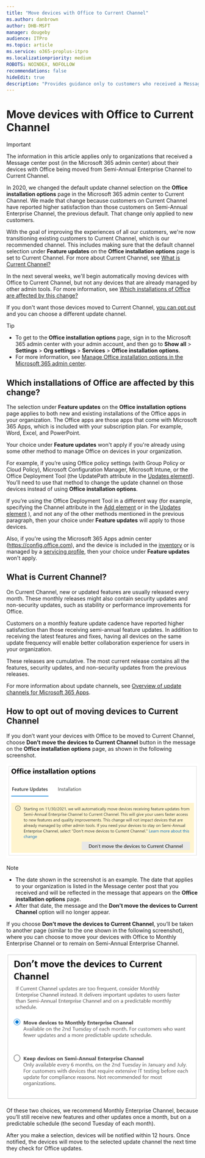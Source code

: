 ```yaml
---
title: "Move devices with Office to Current Channel"
ms.author: danbrown
author: DHB-MSFT
manager: dougeby
audience: ITPro
ms.topic: article
ms.service: o365-proplus-itpro
ms.localizationpriority: medium
ROBOTS: NOINDEX, NOFOLLOW
recommendations: false
hideEdit: true
description: "Provides guidance only to customers who received a Message center post about moving their devices with Office to Current Channel."
---
```


# Move devices with Office to Current Channel

> [!IMPORTANT]
> The information in this article applies only to organizations that received a Message center post (in the Microsoft 365 admin center) about their devices with Office being moved from Semi-Annual Enterprise Channel to Current Channel.

In 2020, we changed the default update channel selection on the **Office installation options** page in the Microsoft 365 admin center to Current Channel. We made that change because customers on Current Channel have reported higher satisfaction than those customers on Semi-Annual Enterprise Channel, the previous default. That change only applied to new customers.

With the goal of improving the experiences of all our customers, we're now transitioning existing customers to Current Channel, which is our recommended channel. This includes making sure that the default channel selection under **Feature updates** on the **Office installation options** page is set to Current Channel. For more about Current Channel, see [What is Current Channel?](#what-is-current-channel)

In the next several weeks, we'll begin automatically moving devices with Office to Current Channel, but not any devices that are already managed by other admin tools. For more information, see [Which installations of Office are affected by this change?](#which-installations-of-office-are-affected-by-this-change)

If you don't want those devices moved to Current Channel, [you can opt out](#how-to-opt-out-of-moving-devices-to-current-channel) and you can choose a different update channel.

> [!TIP]
> - To get to the **Office installation options** page, sign in to the Microsoft 365 admin center with your admin account, and then go to **Show all** > **Settings** > **Org settings** > **Services** > **Office installation options**.
> - For more information, see [Manage Office installation options in the Microsoft 365 admin center](../manage-software-download-settings-office-365.md).

## Which installations of Office are affected by this change?

The selection under **Feature updates** on the **Office installation options** page applies to both new and existing installations of the Office apps in your organization. The Office apps are those apps that come with Microsoft 365 Apps, which is included with your subscription plan. For example, Word, Excel, and PowerPoint.

Your choice under **Feature updates** won't apply if you're already using some other method to manage Office on devices in your organization.

For example, if you’re using Office policy settings (with Group Policy or Cloud Policy), Microsoft Configuration Manager, Microsoft Intune, or the Office Deployment Tool (the UpdatePath attribute in the [Updates element](../office-deployment-tool-configuration-options.md#updates-element)). You’ll need to use that method to change the update channel on those devices instead of using **Office installation options**.

If you’re using the Office Deployment Tool in a different way (for example, specifying the Channel attribute in the [Add element](../office-deployment-tool-configuration-options.md#add-element) or in the [Updates element](../office-deployment-tool-configuration-options.md#updates-element) ), and not any of the other methods mentioned in the previous paragraph, then your choice under **Feature updates** will apply to those devices.

Also, if you're using the Microsoft 365 Apps admin center (https://config.office.com), and the device is included in the [inventory](../admincenter/inventory.md) or is managed by a [servicing profile](../admincenter/servicing-profile.md), then your choice under **Feature updates** won't apply.

## What is Current Channel?

On Current Channel, new or updated features are usually released every month. These monthly releases might also contain security updates and non-security updates, such as stability or performance improvements for Office.

Customers on a monthly feature update cadence have reported higher satisfaction than those receiving semi-annual feature updates. In addition to receiving the latest features and fixes, having all devices on the same update frequency will enable better collaboration experience for users in your organization.

These releases are cumulative. The most current release contains all the features, security updates, and non-security updates from the previous releases.

For more information about update channels, see [Overview of update channels for Microsoft 365 Apps](../overview-update-channels.md).

## How to opt out of moving devices to Current Channel

If you don’t want your devices with Office to be moved to Current Channel, choose **Don’t move the devices to Current Channel** button in the message on the **Office installation options** page, as shown in the following screenshot.

![Screenshot showing part of the "Office installation options" page in the Microsoft 365 admin center and showing a message that says devices will be moved to Current Channel.](../images/other/move-devices-current-channel-message-text.png)

> [!NOTE]
> - The date shown in the screenshot is an example. The date that applies to your organization is listed in the Message center post that you received and will be reflected in the message that appears on the **Office installation options** page.
> - After that date, the message and the **Don't move the devices to Current Channel** option will no longer appear.

If you choose **Don’t move the devices to Current Channel**, you’ll be taken to another page (similar to the one shown in the following screenshot), where you can choose to move your devices with Office to Monthly Enterprise Channel or to remain on Semi-Annual Enterprise Channel.

![Screenshot showing a page entitled "Don't move the devices to Current Channel" with options to choose to move to Monthly Enterprise Channel or to keep on Semi-Annual Enterprise Channel.](../images/other/move-devices-current-channel-dont-move-page.png)

Of these two choices, we recommend Monthly Enterprise Channel, because you’ll still receive new features and other updates once a month, but on a predictable schedule (the second Tuesday of each month).

After you make a selection, devices will be notified within 12 hours. Once notified, the devices will move to the selected update channel the next time they check for Office updates.

